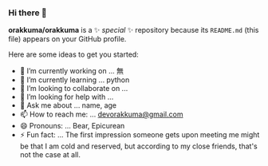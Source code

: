 ### Hi there 👋


**orakkuma/orakkuma** is a ✨ _special_ ✨ repository because its `README.md` (this file) appears on your GitHub profile.

Here are some ideas to get you started:

- 🔭 I’m currently working on ... 無
- 🌱 I’m currently learning ... python
- 👯 I’m looking to collaborate on ... 
- 🤔 I’m looking for help with ...
- 💬 Ask me about ... name, age
- 📫 How to reach me: ... devorakkuma@gmail.com
- 😄 Pronouns: ... Bear, Epicurean
- ⚡ Fun fact: ... 
  The first impression someone gets upon meeting me might be that I am cold and reserved, but according to my close friends, that's not the case at all.

